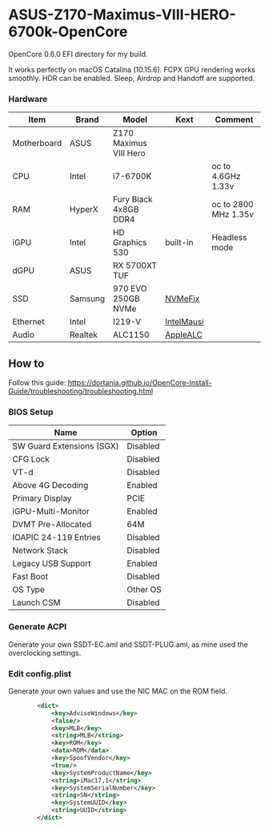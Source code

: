 # ASUS-Z170-Maximus-VIII-HERO-6700k-OpenCore

OpenCore 0.6.0 EFI directory for my build. 

It works perfectly on macOS Catalina (10.15.6). FCPX GPU rendering works smoothly. HDR can be enabled. Sleep, Airdrop and Handoff are supported.

### Hardware
| Item | Brand | Model | Kext | Comment |
|-----|-----|-----|-----|-----|
| Motherboard | ASUS | Z170 Maximus VIII Hero | | |
| CPU | Intel | i7-6700K | | oc to 4.6GHz 1.33v |
| RAM | HyperX | Fury Black 4x8GB DDR4 | | oc to 2800 MHz 1.35v |
| iGPU | Intel | HD Graphics 530 | built-in | Headless mode |
| dGPU | ASUS | RX 5700XT TUF |  |  |
| SSD | Samsung | 970 EVO 250GB NVMe | [NVMeFix](https://github.com/acidanthera/NVMeFix) | |
| Ethernet | Intel | I219-V | [IntelMausi](https://github.com/acidanthera/IntelMausi) | |
| Audio | Realtek | ALC1150 | [AppleALC](https://github.com/acidanthera/AppleALC) | |

## How to

Follow this guide: https://dortania.github.io/OpenCore-Install-Guide/troubleshooting/troubleshooting.html

### BIOS Setup
| Name | Option |
| --- | --- |
| SW Guard Extensions (SGX) | Disabled |
| CFG Lock | Disabled |
| VT-d | Disabled |
| Above 4G Decoding | Enabled |
| Primary Display | PCIE |
| iGPU-Multi-Monitor | Enabled |
| DVMT Pre-Allocated | 64M |
| IOAPIC 24-119 Entries | Disabled |
| Network Stack | Disabled |
| Legacy USB Support| Enabled |
| Fast Boot | Disabled |
| OS Type | Other OS |
| Launch CSM | Disabled |

### Generate ACPI

Generate your own SSDT-EC.aml and SSDT-PLUG.aml, as mine used the overclocking settings.

### Edit config.plist 

Generate your own values and use the NIC MAC on the ROM field.

```xml 
		<dict>
			<key>AdviseWindows</key>
			<false/>
			<key>MLB</key>
			<string>MLB</string>
			<key>ROM</key>
			<data>ROM</data>
			<key>SpoofVendor</key>
			<true/>
			<key>SystemProductName</key>
			<string>iMac17,1</string>
			<key>SystemSerialNumber</key>
			<string>SN</string>
			<key>SystemUUID</key>
			<string>UUID</string>
		</dict>
```
